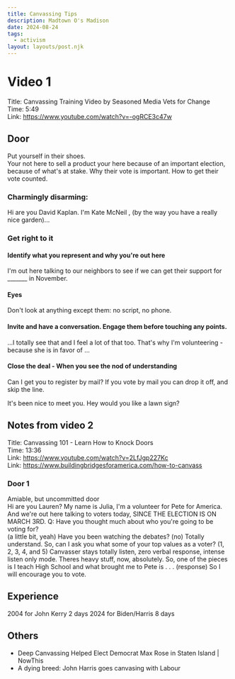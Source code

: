 ```yaml
---
title: Canvassing Tips
description: Madtown O's Madison
date: 2024-08-24
tags:
  - activism  
layout: layouts/post.njk
---
```


# Video 1

Title: Canvassing Training Video by Seasoned Media Vets for Change    
Time: 5:49  
Link: https://www.youtube.com/watch?v=-ogRCE3c47w    

## Door 

Put yourself in their shoes.  
Your not here to sell a product your here because of an important election, because of what's at stake. Why their vote is important. How to get their vote counted.

### Charmingly disarming:
Hi are you David Kaplan.  I'm Kate McNeil , (by the way you have a really nice garden)...

### Get right to it  
#### Identify what you represent and why you're out here
I'm out here talking to our neighbors to see if we can get their support for _______  in November.  

#### Eyes 
Don't look at anything except them: no script, no phone.  

#### Invite and have a conversation. Engage them before touching any points.
...I totally see that and I feel a lot of that too.  That's why I'm volunteering - because she is in favor of ...

#### Close the deal - When you  see the nod of understanding
Can I get you to register by mail?  If you vote by mail you can drop it off, and skip the line.  


It's been nice to meet you.  Hey would you like a lawn sign?



## Notes from video 2

Title: Canvassing 101 - Learn How to Knock Doors  
Time: 13:36  
Link: https://www.youtube.com/watch?v=2LfJgp227Kc  
Link: https://www.buildingbridgesforamerica.com/how-to-canvass  

### Door 1
Amiable, but uncommitted door  
Hi are you Lauren?  My name is Julia, I'm a volunteer for Pete for America. And we're out here talking to voters today,
SINCE THE ELECTION IS ON MARCH 3RD.
Q: Have you thought much about who you're going to be voting for?  
(a little bit, yeah)
Have you been watching the debates? 
(no)
Totally understand.
So, can I ask you what some of your top values as a voter? 
(1, 2, 3, 4, and 5)
Canvasser stays totally listen, zero verbal response, intense listen only mode.
Theres heavy stuff, now, absolutely.
So, one of the pieces is I teach High School and what brought me to Pete is
. . . 
(response)
So I will encourage you to vote. 

## Experience

2004 for John Kerry 2 days
2024 for Biden/Harris 8 days

## Others  
* Deep Canvassing Helped Elect Democrat Max Rose in Staten Island | NowThis  
* A dying breed: John Harris goes canvasing with Labour  